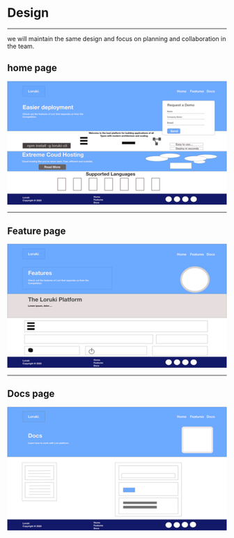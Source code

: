# Design

---

we will maintain the same design and focus on planning and collaboration in the
team.

## home page

![home-page](/Loruki-Page1IndexHtml.png)

---

## Feature page

![Feature-page](/Loruki-Page2-FeaturesHtml.png)

---

## Docs page

![Doc-page](/Loruki-Page3-DocsHtml.png)
